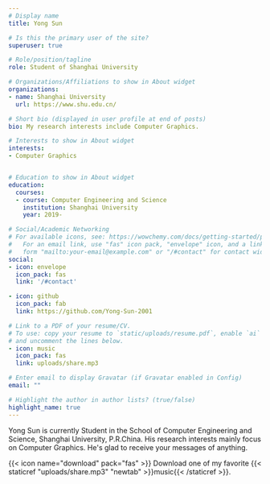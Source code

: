 ```yaml
---
# Display name
title: Yong Sun

# Is this the primary user of the site?
superuser: true

# Role/position/tagline
role: Student of Shanghai University

# Organizations/Affiliations to show in About widget
organizations:
- name: Shanghai University
  url: https://www.shu.edu.cn/

# Short bio (displayed in user profile at end of posts)
bio: My research interests include Computer Graphics.

# Interests to show in About widget
interests:
- Computer Graphics


# Education to show in About widget
education:
  courses:
  - course: Computer Engineering and Science
    institution: Shanghai University
    year: 2019-

# Social/Academic Networking
# For available icons, see: https://wowchemy.com/docs/getting-started/page-builder/#icons
#   For an email link, use "fas" icon pack, "envelope" icon, and a link in the
#   form "mailto:your-email@example.com" or "/#contact" for contact widget.
social:
- icon: envelope
  icon_pack: fas
  link: '/#contact'

- icon: github
  icon_pack: fab
  link: https://github.com/Yong-Sun-2001

# Link to a PDF of your resume/CV.
# To use: copy your resume to `static/uploads/resume.pdf`, enable `ai` icons in `params.toml`, 
# and uncomment the lines below.
- icon: music
  icon_pack: fas
  link: uploads/share.mp3

# Enter email to display Gravatar (if Gravatar enabled in Config)
email: ""

# Highlight the author in author lists? (true/false)
highlight_name: true
---
```


Yong Sun is currently Student in the School of Computer Engineering and Science, Shanghai University, P.R.China.
His research interests mainly focus on Computer Graphics. He's glad to receive your messages of anything.

{{< icon name="download" pack="fas" >}} Download one of my favorite {{< staticref "uploads/share.mp3" "newtab" >}}music{{< /staticref >}}.
